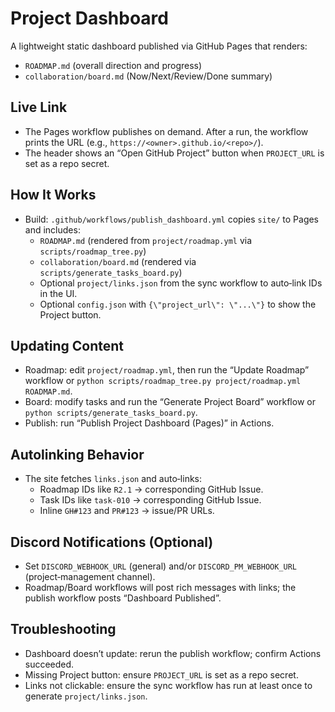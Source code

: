 # Project Dashboard

A lightweight static dashboard published via GitHub Pages that renders:
- `ROADMAP.md` (overall direction and progress)
- `collaboration/board.md` (Now/Next/Review/Done summary)

## Live Link
- The Pages workflow publishes on demand. After a run, the workflow prints the URL (e.g., `https://<owner>.github.io/<repo>/`).
- The header shows an “Open GitHub Project” button when `PROJECT_URL` is set as a repo secret.

## How It Works
- Build: `.github/workflows/publish_dashboard.yml` copies `site/` to Pages and includes:
  - `ROADMAP.md` (rendered from `project/roadmap.yml` via `scripts/roadmap_tree.py`)
  - `collaboration/board.md` (rendered via `scripts/generate_tasks_board.py`)
  - Optional `project/links.json` from the sync workflow to auto‑link IDs in the UI.
  - Optional `config.json` with `{\"project_url\": \"...\"}` to show the Project button.

## Updating Content
- Roadmap: edit `project/roadmap.yml`, then run the “Update Roadmap” workflow or `python scripts/roadmap_tree.py project/roadmap.yml ROADMAP.md`.
- Board: modify tasks and run the “Generate Project Board” workflow or `python scripts/generate_tasks_board.py`.
- Publish: run “Publish Project Dashboard (Pages)” in Actions.

## Autolinking Behavior
- The site fetches `links.json` and auto‑links:
  - Roadmap IDs like `R2.1` → corresponding GitHub Issue.
  - Task IDs like `task-010` → corresponding GitHub Issue.
  - Inline `GH#123` and `PR#123` → issue/PR URLs.

## Discord Notifications (Optional)
- Set `DISCORD_WEBHOOK_URL` (general) and/or `DISCORD_PM_WEBHOOK_URL` (project‑management channel).
- Roadmap/Board workflows will post rich messages with links; the publish workflow posts “Dashboard Published”.

## Troubleshooting
- Dashboard doesn’t update: rerun the publish workflow; confirm Actions succeeded.
- Missing Project button: ensure `PROJECT_URL` is set as a repo secret.
- Links not clickable: ensure the sync workflow has run at least once to generate `project/links.json`.
